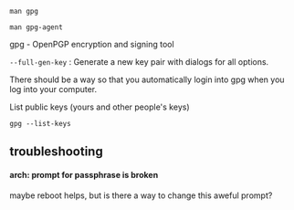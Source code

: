 ```
man gpg
```

```
man gpg-agent
```

gpg - OpenPGP encryption and signing tool

`--full-gen-key` : Generate a new key pair with dialogs for all options.


There should be a way so that you automatically login into gpg when you log into your computer.

List public keys (yours and other people's keys)
```
gpg --list-keys
```

## troubleshooting

#### arch: prompt for passphrase is broken

maybe reboot helps, but is there a way to change this aweful prompt?
